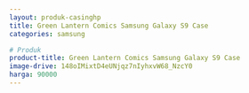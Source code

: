 ```yaml
---
layout: produk-casinghp
title: Green Lantern Comics Samsung Galaxy S9 Case
categories: samsung

# Produk
product-title: Green Lantern Comics Samsung Galaxy S9 Case
image-drive: 148oIMixtD4eUNjqz7nIyhxvW68_NzcY0
harga: 90000
---
```

